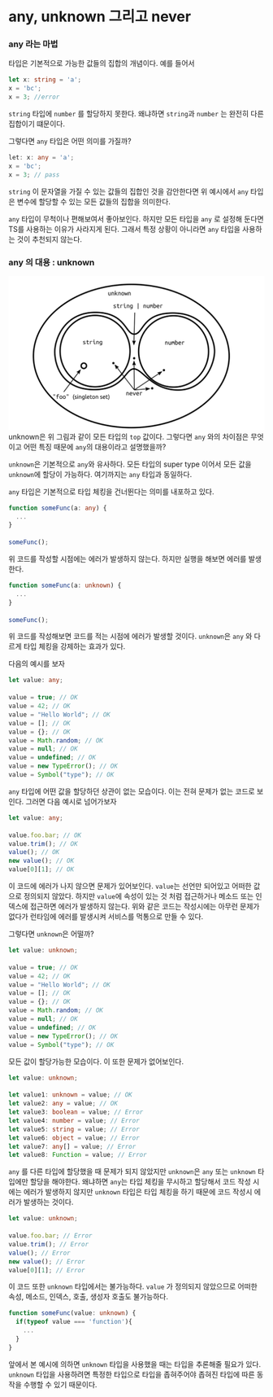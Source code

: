 # any, unknown 그리고 never

### any 라는 마법

타입은 기본적으로 가능한 값들의 집합의 개념이다. 예를 들어서 
```ts
let x: string = 'a';
x = 'bc';
x = 3; //error
```
`string` 타입에 `number` 를 할당하지 못한다. 왜냐하면 `string`과 `number` 는 완전히 다른 집합이기 떄문이다. 

그렇다면 `any` 타입은 어떤 의미를 가질까?
```ts
let: x: any = 'a';
x = 'bc';
x = 3; // pass
```
`string` 이 문자열을 가질 수 있는 값들의 집합인 것을 감안한다면 위 예시에서 `any` 타입은 변수에 할당할 수 있는 모든 값들의 집합을 의미한다.

`any` 타입이 무척이나 편해보여서 좋아보인다. 하지만 모든 타입을 `any` 로 설정해 둔다면 TS를 사용하는 이유가 사라지게 된다. 그래서 특정 상황이 아니라면 `any` 타입을 사용하는 것이 추천되지 않는다.

### any 의 대용 : unknown

![image](unknown.png)
unknown은 위 그림과 같이 모든 타입의 `top` 값이다. 그렇다면 `any` 와의 차이점은 무엇이고 어떤 특징 때문에 `any`의 대용이라고 설명했을까?

`unknown`은 기본적으로 `any`와 유사하다. 모든 타입의 super type 이어서 모든 값을 `unknown`에 할당이 가능하다. 여기까지는 `any` 타입과 동일하다.

`any` 타입은 기본적으로 타입 체킹을 건너뛴다는 의미를 내포하고 있다.
```ts
function someFunc(a: any) {
  ...
}

someFunc();
```
위 코드를 작성할 시점에는 에러가 발생하지 않는다. 하지만 실행을 해보면 에러를 발생한다.

```ts
function someFunc(a: unknown) {
  ...
}

someFunc();
```
위 코드를 작성해보면 코드를 적는 시점에 에러가 발생할 것이다. `unknown`은 `any` 와 다르게 타입 체킹을 강제하는 효과가 있다.

다음의 예시를 보자
```ts
let value: any;

value = true; // OK
value = 42; // OK
value = "Hello World"; // OK
value = []; // OK
value = {}; // OK
value = Math.random; // OK
value = null; // OK
value = undefined; // OK
value = new TypeError(); // OK
value = Symbol("type"); // OK
```
`any` 타입에 어떤 값을 할당하던 상관이 없는 모습이다.
이는 전혀 문제가 없는 코드로 보인다. 그러면 다음 예시로 넘어가보자

```ts
let value: any;

value.foo.bar; // OK
value.trim(); // OK
value(); // OK
new value(); // OK
value[0][1]; // OK
```
이 코드에 에러가 나지 않으면 문제가 있어보인다. `value`는 선언만 되어있고 어떠한 값으로 정의되지 않았다. 하지만 `value`에 속성이 있는 것 처럼 접근하거나 메소드 또는 인덱스에 접근하면 에러가 발생하지 않는다. 위와 같은 코드는 작성시에는 아무런 문제가 없다가 런타임에 에러를 발생시켜 서비스를 먹통으로 만들 수 있다.

그렇다면 `unknown`은 어떨까?
```ts
let value: unknown;

value = true; // OK
value = 42; // OK
value = "Hello World"; // OK
value = []; // OK
value = {}; // OK
value = Math.random; // OK
value = null; // OK
value = undefined; // OK
value = new TypeError(); // OK
value = Symbol("type"); // OK
```
모든 값이 할당가능한 모습이다. 이 또한 문제가 없어보인다.

```ts
let value: unknown;

let value1: unknown = value; // OK
let value2: any = value; // OK
let value3: boolean = value; // Error
let value4: number = value; // Error
let value5: string = value; // Error
let value6: object = value; // Error
let value7: any[] = value; // Error
let value8: Function = value; // Error
```

`any` 를 다른 타입에 할당했을 때 문제가 되지 않았지만 `unknown`은 `any` 또는 `unknown` 타입에만 할당을 해야한다. 왜냐하면 `any`는 타입 체킹을 무시하고 할당해서 코드 작성 시에는 에러가 발생하지 않지만 `unknown` 타입은 타입 체킹을 하기 때문에 코드 작성시 에러가 발생하는 것이다.

```ts
let value: unknown;

value.foo.bar; // Error
value.trim(); // Error
value(); // Error
new value(); // Error
value[0][1]; // Error
```
이 코드 또한 `unknown` 타입에서는 불가능하다. `value` 가 정의되지 않았으므로 어떠한 속성, 메소드, 인덱스, 호출, 생성자 호출도 불가능하다.


```ts
function someFunc(value: unknown) {
  if(typeof value === 'function'){
    ...
  }
}
```
앞에서 본 예시에 의하면 `unknown` 타입을 사용했을 때는 타입을 추론해줄 필요가 있다. `unknown` 타입을 사용하려면 특정한 타입으로 타입을 좁혀주어야 좁혀진 타입에 따른 동작을 수행할 수 있기 때문이다.